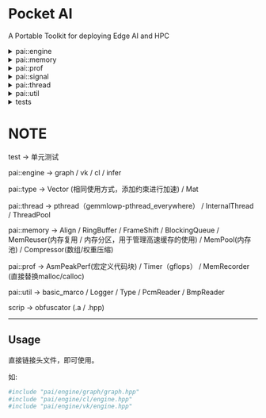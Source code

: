 # Pocket AI

A Portable Toolkit for deploying Edge AI and HPC 

<details>
<summary>pai::engine</summary>

* [cl](https://github.com/cjmcv/pai/tree/master/engine/cl): A small computing framework based on opencl. 
This framework is designed to help you quickly call Opencl API to do the calculations you need.

* [vk](https://github.com/cjmcv/pai/tree/master/engine/vk): A small computing framework based on vulkan. 
This framework is designed to help you quickly call vulkan's computing API to do the calculations you need.

* [graph](https://github.com/cjmcv/pai/tree/master/engine/graph): A small multitasking scheduler that can quickly build efficient pipelines for your multiple tasks.

* [infer](https://github.com/cjmcv/pai/tree/master/engine/infer): A tiny inference engine for microprocessors, with a library size of only 10K+.

</details>

<details>
<summary>pai::memory</summary>

* align_alloc
* allocator
* blocking_queue
* frame_shift_cache
* huffman_encoder
* ring_buffer

</details>

<details>
<summary>pai::prof</summary>

* timer

</details>

<details>
<summary>pai::signal</summary>

* rfft / irfft

</details>

<details>
<summary>pai::thread</summary>

* internal_thread
* thread_pool

</details>

<details>
<summary>pai::util</summary>

* bmp_reader
* logger

</details>

<details>
<summary>tests</summary>

Unit tests
```bash
cd tests && ./build_win_x86.bat # windows
cd tests && ./build.sh          # linux
# run
.\bin\unit_tests
```
</details>


# NOTE
test -> 单元测试

pai::engine -> graph / vk / cl / infer

pai::type -> Vector (相同使用方式，添加约束进行加速) / Mat

pai::thread -> pthread（gemmlowp-pthread_everywhere） / InternalThread / ThreadPool

pai::memory -> Align / RingBuffer / FrameShift / BlockingQueue / MemReuser(内存复用 / 内存分区，用于管理高速缓存的使用) / MemPool(内存池) / Compressor(数组/权重压缩)

pai::prof -> AsmPeakPerf(宏定义代码块) / Timer（gflops） / MemRecorder (直接替换malloc/calloc) 

pai::util -> basic_marco / Logger / Type / PcmReader / BmpReader

scrip -> obfuscator (.a / .hpp)

---

## Usage

直接链接头文件，即可使用。

如:

```bash
#include "pai/engine/graph/graph.hpp"
#include "pai/engine/cl/engine.hpp"
#include "pai/engine/vk/engine.hpp"
```